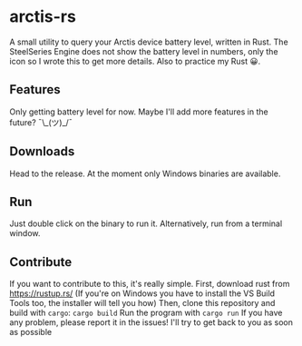 # arctis-rs
A small utility to query your Arctis device battery level, written in Rust.
The SteelSeries Engine does not show the battery level in numbers, only the icon so I wrote this to get more details. Also to practice my Rust 😀.

## Features
Only getting battery level for now. Maybe I'll add more features in the future? ¯\\_(ツ)\_/¯​ 

## Downloads
Head to the release. At the moment only Windows binaries are available.

## Run
Just double click on the binary to run it. Alternatively, run from a terminal window.

## Contribute 
If you want to contribute to this, it's really simple.
First, download rust from https://rustup.rs/ (If you're on Windows you have to install the VS Build Tools too, the installer will tell you how)
Then, clone this repository and build with `cargo`: `cargo build`
Run the program with `cargo run`
If you have any problem, please report it in the issues! I'll try to get back to you as soon as possible

